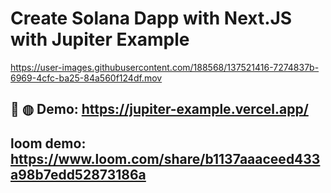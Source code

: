 # Create Solana Dapp with Next.JS with Jupiter Example

https://user-images.githubusercontent.com/188568/137521416-7274837b-6969-4cfc-ba25-84a560f124df.mov

## 🛵 ◍ Demo: https://jupiter-example.vercel.app/

## loom demo: https://www.loom.com/share/b1137aaaceed433a98b7edd52873186a
